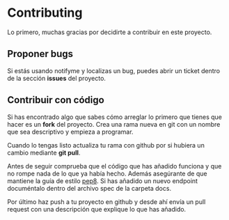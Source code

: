 # Contributing

Lo primero, muchas gracias por decidirte a contribuir en este proyecto.

## Proponer bugs

Si estás usando notifyme y localizas un bug, puedes abrir un ticket dentro de la sección **issues** del proyecto.


## Contribuir con código

Si has encontrado algo que sabes cómo arreglar lo primero que tienes que hacer es un **fork** del proyecto. Crea una rama nueva en git con un nombre que sea descriptivo y empieza a programar. 

Cuando lo tengas listo actualiza tu rama con github por si hubiera un cambio mediante **git pull**. 

Antes de seguir comprueba que el código que has añadido funciona y que no rompe nada de lo que ya había hecho.
Además asegúrante de que mantiene la guía de estilo [pep8](https://www.python.org/dev/peps/pep-0008/). Si has añadido un nuevo endpoint documéntalo dentro del archivo spec de la carpeta docs.

Por último haz push a tu proyecto en github y desde ahí envía un pull request con una descripción que explique lo que has añadido.

